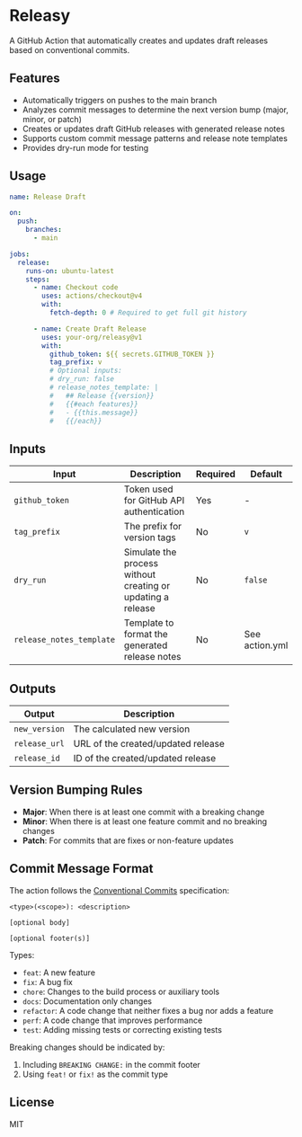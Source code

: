 # Releasy

A GitHub Action that automatically creates and updates draft releases based on conventional commits.

## Features

- Automatically triggers on pushes to the main branch
- Analyzes commit messages to determine the next version bump (major, minor, or patch)
- Creates or updates draft GitHub releases with generated release notes
- Supports custom commit message patterns and release note templates
- Provides dry-run mode for testing

## Usage

```yaml
name: Release Draft

on:
  push:
    branches:
      - main

jobs:
  release:
    runs-on: ubuntu-latest
    steps:
      - name: Checkout code
        uses: actions/checkout@v4
        with:
          fetch-depth: 0 # Required to get full git history

      - name: Create Draft Release
        uses: your-org/releasy@v1
        with:
          github_token: ${{ secrets.GITHUB_TOKEN }}
          tag_prefix: v
          # Optional inputs:
          # dry_run: false
          # release_notes_template: |
          #   ## Release {{version}}
          #   {{#each features}}
          #   - {{this.message}}
          #   {{/each}}
```

## Inputs

| Input                    | Description                                                 | Required | Default        |
| ------------------------ | ----------------------------------------------------------- | -------- | -------------- |
| `github_token`           | Token used for GitHub API authentication                    | Yes      | -              |
| `tag_prefix`             | The prefix for version tags                                 | No       | `v`            |
| `dry_run`                | Simulate the process without creating or updating a release | No       | `false`        |
| `release_notes_template` | Template to format the generated release notes              | No       | See action.yml |

## Outputs

| Output        | Description                        |
| ------------- | ---------------------------------- |
| `new_version` | The calculated new version         |
| `release_url` | URL of the created/updated release |
| `release_id`  | ID of the created/updated release  |

## Version Bumping Rules

- **Major**: When there is at least one commit with a breaking change
- **Minor**: When there is at least one feature commit and no breaking changes
- **Patch**: For commits that are fixes or non-feature updates

## Commit Message Format

The action follows the [Conventional Commits](https://www.conventionalcommits.org/) specification:

```
<type>(<scope>): <description>

[optional body]

[optional footer(s)]
```

Types:

- `feat`: A new feature
- `fix`: A bug fix
- `chore`: Changes to the build process or auxiliary tools
- `docs`: Documentation only changes
- `refactor`: A code change that neither fixes a bug nor adds a feature
- `perf`: A code change that improves performance
- `test`: Adding missing tests or correcting existing tests

Breaking changes should be indicated by:

1. Including `BREAKING CHANGE:` in the commit footer
2. Using `feat!` or `fix!` as the commit type

## License

MIT
